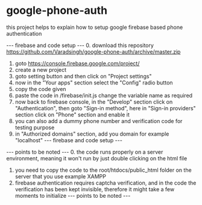 # google-phone-auth
  this project helps to explain how to setup google firebase based phone authentication

--- firebase and code setup ---
  0. download this repository https://github.com/Varadsingh/google-phone-auth/archive/master.zip
  1. goto https://console.firebase.google.com/project/
  2. create a new project
  3. goto setting button and then click on "Project settings"
  4. now in the "Your apps" section select the "Config" radio button
  5. copy the code given
  6. paste the code in /firebase/init.js change the variable name as required
  10. now back to firebase console, in the "Develop" section click on "Authentication", then goto "Sign-in method", here in "Sign-in providers" section click on "Phone" section and enable it
  11. you can also add a dummy phone number and verification code for testing purpose
  12. in "Authorized domains" section, add you domain for example "localhost"
--- firebase and code setup ---

--- points to be noted ---
  0. the code runs properly on a server environment, meaning it won't run by just double clicking on the html file
  1. you need to copy the code to the root/htdocs/public_html folder on the server that you use example XAMPP
  2. firebase authentication requires captcha verification, and in the code the verification has been kept invisible, therefore it might take a few moments to initialize
--- points to be noted ---
